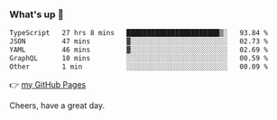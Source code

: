 ### What's up 👋

<!--START_SECTION:waka-->

```txt
TypeScript   27 hrs 8 mins   ███████████████████████▒░   93.84 %
JSON         47 mins         ▓░░░░░░░░░░░░░░░░░░░░░░░░   02.73 %
YAML         46 mins         ▓░░░░░░░░░░░░░░░░░░░░░░░░   02.69 %
GraphQL      10 mins         ░░░░░░░░░░░░░░░░░░░░░░░░░   00.59 %
Other        1 min           ░░░░░░░░░░░░░░░░░░░░░░░░░   00.09 %
```

<!--END_SECTION:waka-->

👉 [my GitHub Pages](https://ykzhukian.github.io)

Cheers, have a great day.

